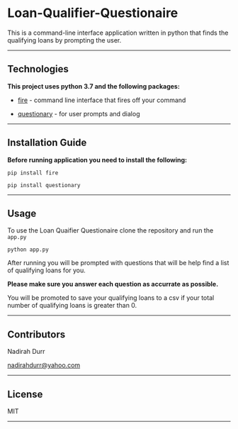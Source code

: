 # Loan-Qualifier-Questionaire

This is a command-line interface application written in python that finds the qualifying loans by prompting the user. 

---

## Technologies

**This project uses python 3.7 and the following packages:**

* [fire](https://pypi.org/project/fire/)  - command line interface that fires off your command

* [questionary](https://pypi.org/project/questionary/) - for user prompts and dialog

---

## Installation Guide 

**Before running application you need to install the following:**

`pip install fire`

`pip install questionary`

---

## Usage

To use the Loan Quaifier Questionaire clone the repository and run the `app.py` 

`python app.py`

After running you will be prompted with questions that will be help find a list of qualifying loans for you. 

**Please make sure you answer each question as accurrate as possible.** 

You will be promoted to save your qualifying loans to a csv if your total number of qualifying loans is greater than 0. 


---

## Contributors

Nadirah Durr

nadirahdurr@yahoo.com

---

## License

MIT

---


